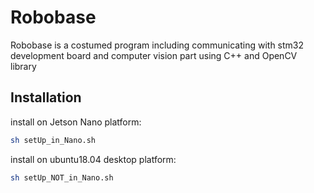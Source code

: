 # Robobase

Robobase is a costumed program including communicating with stm32 development board and computer vision part using C++ and OpenCV library 

## Installation
install on Jetson Nano platform:
```bash
sh setUp_in_Nano.sh
```
install on ubuntu18.04 desktop platform:
```bash
sh setUp_NOT_in_Nano.sh
```